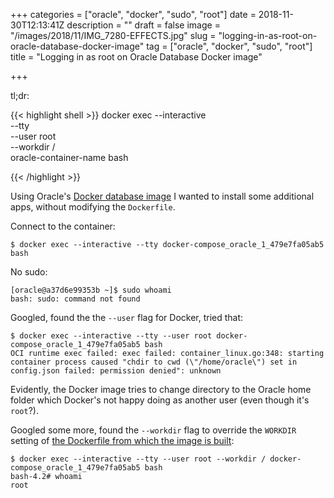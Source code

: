 +++
categories = ["oracle", "docker", "sudo", "root"]
date = 2018-11-30T12:13:41Z
description = ""
draft = false
image = "/images/2018/11/IMG_7280-EFFECTS.jpg"
slug = "logging-in-as-root-on-oracle-database-docker-image"
tag = ["oracle", "docker", "sudo", "root"]
title = "Logging in as root on Oracle Database Docker image"

+++


tl;dr: 

{{< highlight shell >}}
docker exec --interactive \
            --tty \
            --user root \
            --workdir / \
            oracle-container-name bash

{{< /highlight >}}

<!--more-->


Using Oracle's [Docker database image](https://github.com/oracle/docker-images/blob/master/OracleDatabase/SingleInstance/README.md) I wanted to install some additional apps, without modifying the `Dockerfile`. 

Connect to the container: 

```
$ docker exec --interactive --tty docker-compose_oracle_1_479e7fa05ab5 bash
```

No sudo: 

```
[oracle@a37d6e99353b ~]$ sudo whoami
bash: sudo: command not found
```

Googled, found the the `--user` flag for Docker, tried that: 

```
$ docker exec --interactive --tty --user root docker-compose_oracle_1_479e7fa05ab5 bash
OCI runtime exec failed: exec failed: container_linux.go:348: starting container process caused "chdir to cwd (\"/home/oracle\") set in config.json failed: permission denied": unknown
```

Evidently, the Docker image tries to change directory to the Oracle home folder which Docker's not happy doing as another user (even though it's `root`?). 

Googled some more, found the `--workdir` flag to override the `WORKDIR` setting of [the Dockerfile from which the image is built](https://github.com/oracle/docker-images/blob/master/OracleDatabase/SingleInstance/dockerfiles/12.2.0.1/Dockerfile#L105): 

```
$ docker exec --interactive --tty --user root --workdir / docker-compose_oracle_1_479e7fa05ab5 bash
bash-4.2# whoami
root
```
